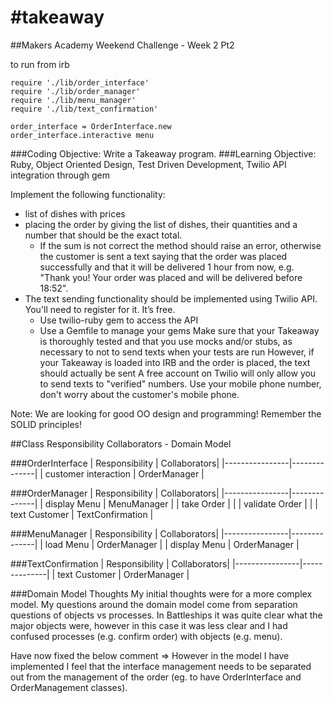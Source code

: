#takeaway
========

##Makers Academy Weekend Challenge - Week 2 Pt2

to run from irb
```shell
require './lib/order_interface'
require './lib/order_manager'
require './lib/menu_manager'
require './lib/text_confirmation'

order_interface = OrderInterface.new
order_interface.interactive menu
```


###Coding Objective: Write a Takeaway program.
###Learning Objective: Ruby, Object Oriented Design, Test Driven Development, Twilio API integration through gem

Implement the following functionality:
- list of dishes with prices
- placing the order by giving the list of dishes, their quantities and a number that should be the exact total. 
  - If the sum is not correct the method should raise an error, otherwise the customer is sent a text saying that the order was placed successfully and that it will be delivered 1 hour from now, e.g. "Thank you! Your order was placed and will be delivered before 18:52".
- The text sending functionality should be implemented using Twilio API. You'll need to register for it. It’s free.
  - Use twilio-ruby gem to access the API
  - Use a Gemfile to manage your gems
Make sure that your Takeaway is thoroughly tested and that you use mocks and/or stubs, as necessary to not to send texts when your tests are run
However, if your Takeaway is loaded into IRB and the order is placed, the text should actually be sent
A free account on Twilio will only allow you to send texts to "verified" numbers. Use your mobile phone number, don't worry about the customer's mobile phone.

Note: We are looking for good OO design and programming! Remember the SOLID principles!

##Class Responsibility Collaborators - Domain Model

###OrderInterface
| Responsibility | Collaborators|
|----------------|--------------|
| customer interaction | OrderManager | 

###OrderManager
| Responsibility | Collaborators|
|----------------|--------------|
| display Menu   | MenuManager  |
| take Order     | |
| validate Order | |
| text Customer | TextConfirmation |

###MenuManager
| Responsibility | Collaborators|
|----------------|--------------|
| load Menu      | OrderManager |
| display Menu   | OrderManager |

###TextConfirmation
| Responsibility | Collaborators|
|----------------|--------------|
| text Customer  | OrderManager | 

###Domain Model Thoughts
My initial thoughts were for a more complex model. My questions around the domain model come from separation questions of objects vs processes. In Battleships it was quite clear what the major objects were, however in this case it was less clear and I had confused processes (e.g. confirm order) with objects (e.g. menu).

Have now fixed the below comment =>
  However in the model I have implemented I feel that the interface management needs to be separated out from the management of the order (eg. to have OrderInterface and OrderManagement classes).





